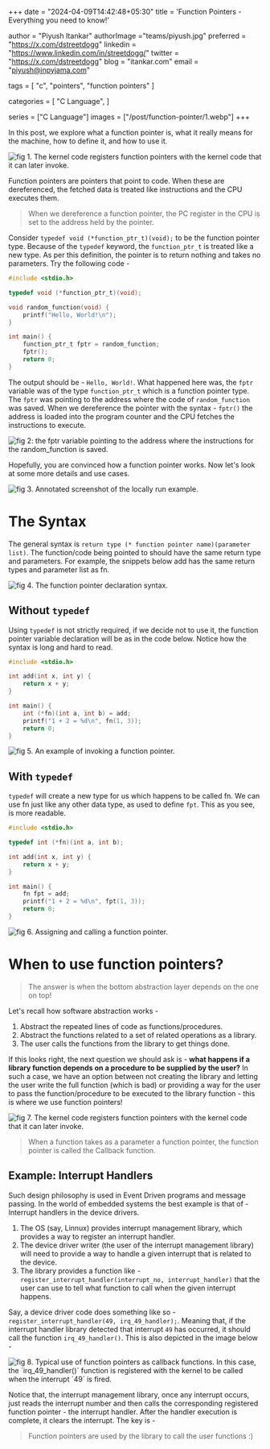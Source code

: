 +++
date  = "2024-04-09T14:42:48+05:30"
title = 'Function Pointers - Everything you need to know!'

author = "Piyush Itankar"
authorImage ="teams/piyush.jpg"
preferred = "https://x.com/dstreetdogg"
linkedin = "https://www.linkedin.com/in/streetdogg/"
twitter = "https://x.com/dstreetdogg"
blog = "itankar.com"
email = "piyush@inpyjama.com"

tags = [
    "c", "pointers", "function pointers"
]

categories = [
    "C Language",
]

series = ["C Language"]
images = ["/post/function-pointer/1.webp"]
+++

In this post, we explore what a function pointer is, what it really means for the machine, how to define it, and how to use it.
<!--more-->

![](1.webp "fig 1. The kernel code registers function pointers with the kernel code that it can later invoke.")

Function pointers are pointers that point to code. When these are dereferenced, the fetched data is treated like instructions and the CPU executes them.

> When we dereference a function pointer, the PC register in the CPU is set to the address held by the pointer.

Consider `typedef void (*function_ptr_t)(void);` to be the function pointer type. Because of the `typedef` keyword, the `function_ptr_t` is treated like a new type. As per this definition, the pointer is to return nothing and takes no parameters. Try the following code -

```c { title = "main.c - function pointer created as a global variable", verbatim=false }
#include <stdio.h>

typedef void (*function_ptr_t)(void);

void random_function(void) {
    printf("Hello, World!\n");
}

int main() {
    function_ptr_t fptr = random_function;
    fptr();
    return 0;
}
```

The output should be - `Hello, World!`. What happened here was, the `fptr` variable was of the type `function_ptr_t` which is a function pointer type. The `fptr` was pointing to the address where the code of `random_function` was saved. When we dereference the pointer with the syntax - `fptr()` the address is loaded into the program counter and the CPU fetches the instructions to execute.

![](2.jpg "fig 2: the fptr variable pointing to the address where the instructions for the random_function is saved.")

Hopefully, you are convinced how a function pointer works. Now let's look at some more details and use cases.

![](3.png "fig 3. Annotated screenshot of the locally run example.")

# The Syntax

The general syntax is `return type (* function pointer name)(parameter list)`. The function/code being pointed to should have the same return type and parameters. For example, the snippets below add has the same return types and parameter list as fn.

![](4.jpg "fig 4. The function pointer declaration syntax.")

## Without `typedef`

Using `typedef` is not strictly required, if we decide not to use it, the function pointer variable declaration will be as in the code below. Notice how the syntax is long and hard to read.

```c { title = "main.c - function pointer defined within a function", verbatim=false }
#include <stdio.h>

int add(int x, int y) {
    return x + y;
}

int main() {
    int (*fn)(int a, int b) = add;
    printf("1 + 2 = %d\n", fn(1, 3));
    return 0;
}
```

![](5.png "fig 5. An example of invoking a function pointer.")

## With `typedef`

`typedef` will create a new type for us which happens to be called fn. We can use fn just like any other data type, as used to define `fpt`. This as you see, is more readable.

```c { title = "main.c - function pointer defined as a new type **fn** using the **typedef** keyword.", verbatim=false }
#include <stdio.h>

typedef int (*fn)(int a, int b);

int add(int x, int y) {
    return x + y;
}

int main() {
    fn fpt = add;
    printf("1 + 2 = %d\n", fpt(1, 3));
    return 0;
}
```

![](6.png "fig 6. Assigning and calling a function pointer.")

# When to use function pointers?

> The answer is when the bottom abstraction layer depends on the one on top!

Let's recall how software abstraction works -

1. Abstract the repeated lines of code as functions/procedures.
1. Abstract the functions related to a set of related operations as a library.
1. The user calls the functions from the library to get things done.

If this looks right, the next question we should ask is - **what happens if a library function depends on a procedure to be supplied by the user?** In such a case, we have an option between not creating the library and letting the user write the full function (which is bad) or providing a way for the user to pass the function/procedure to be executed to the library function - this is where we use function pointers!

![](7.jpg "fig 7. The kernel code registers function pointers with the kernel code that it can later invoke.")

> When a function takes as a parameter a function pointer, the function pointer is called the Callback function.

## Example: Interrupt Handlers

Such design philosophy is used in Event Driven programs and message passing. In the world of embedded systems the best example is that of - Interrupt handlers in the device drivers.

1. The OS (say, Linnux) provides interrupt management library, which provides a way to register an interrupt handler.
1. The device driver writer (the user of the interrupt management library) will need to provide a way to handle a given interrupt that is related to the device.
1. The library provides a function like - `register_interrupt_handler(interrupt_no, interrupt_handler)` that the user can use to tell what function to call when the given interrupt happens.

Say, a device driver code does something like so - `register_interrupt_handler(49, irq_49_handler);`. Meaning that, if the interrupt handler library detected that interrupt `49` has occurred, it should call the function `irq_49_handler()`. This is also depicted in the image below -

![](8.jpg "fig 8. Typical use of function pointers as callback functions. In this case, the `irq_49_handler()` function is registered with the kernel to be called when the interrupt `49` is fired.")

Notice that, the interrupt management library, once any interrupt occurs, just reads the interrupt number and then calls the corresponding registered function pointer - the interrupt handler. After the handler execution is complete, it clears the interrupt. The key is -

> Function pointers are used by the library to call the user functions :)
